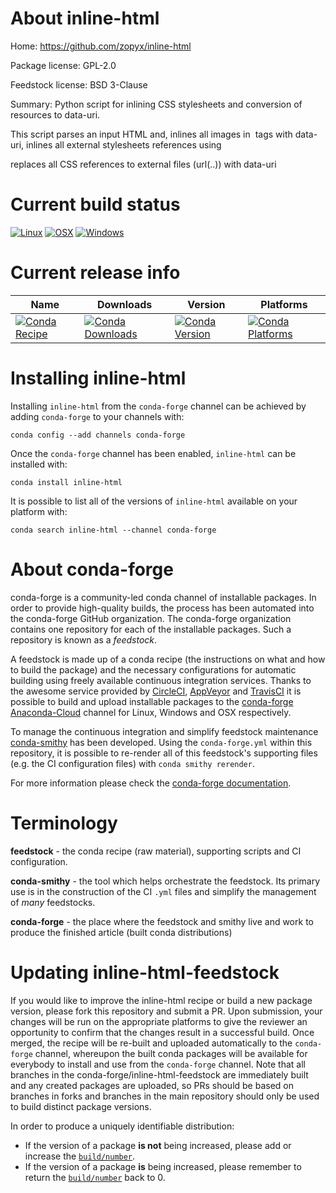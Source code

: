 About inline-html
=================

Home: https://github.com/zopyx/inline-html

Package license: GPL-2.0

Feedstock license: BSD 3-Clause

Summary: Python script for inlining CSS stylesheets and conversion of resources to data-uri.


This script parses an input HTML and, inlines all images in <img> tags
with data-uri, inlines all external stylesheets references using
<link rel="stylesheet" type="text/css"...> replaces all CSS references
to external files (url(..)) with data-uri


Current build status
====================

[![Linux](https://img.shields.io/circleci/project/github/conda-forge/inline-html-feedstock/master.svg?label=Linux)](https://circleci.com/gh/conda-forge/inline-html-feedstock)
[![OSX](https://img.shields.io/travis/conda-forge/inline-html-feedstock/master.svg?label=macOS)](https://travis-ci.org/conda-forge/inline-html-feedstock)
[![Windows](https://img.shields.io/appveyor/ci/conda-forge/inline-html-feedstock/master.svg?label=Windows)](https://ci.appveyor.com/project/conda-forge/inline-html-feedstock/branch/master)

Current release info
====================

| Name | Downloads | Version | Platforms |
| --- | --- | --- | --- |
| [![Conda Recipe](https://img.shields.io/badge/recipe-inline--html-green.svg)](https://anaconda.org/conda-forge/inline-html) | [![Conda Downloads](https://img.shields.io/conda/dn/conda-forge/inline-html.svg)](https://anaconda.org/conda-forge/inline-html) | [![Conda Version](https://img.shields.io/conda/vn/conda-forge/inline-html.svg)](https://anaconda.org/conda-forge/inline-html) | [![Conda Platforms](https://img.shields.io/conda/pn/conda-forge/inline-html.svg)](https://anaconda.org/conda-forge/inline-html) |

Installing inline-html
======================

Installing `inline-html` from the `conda-forge` channel can be achieved by adding `conda-forge` to your channels with:

```
conda config --add channels conda-forge
```

Once the `conda-forge` channel has been enabled, `inline-html` can be installed with:

```
conda install inline-html
```

It is possible to list all of the versions of `inline-html` available on your platform with:

```
conda search inline-html --channel conda-forge
```


About conda-forge
=================

conda-forge is a community-led conda channel of installable packages.
In order to provide high-quality builds, the process has been automated into the
conda-forge GitHub organization. The conda-forge organization contains one repository
for each of the installable packages. Such a repository is known as a *feedstock*.

A feedstock is made up of a conda recipe (the instructions on what and how to build
the package) and the necessary configurations for automatic building using freely
available continuous integration services. Thanks to the awesome service provided by
[CircleCI](https://circleci.com/), [AppVeyor](http://www.appveyor.com/)
and [TravisCI](https://travis-ci.org/) it is possible to build and upload installable
packages to the [conda-forge](https://anaconda.org/conda-forge)
[Anaconda-Cloud](http://docs.anaconda.org/) channel for Linux, Windows and OSX respectively.

To manage the continuous integration and simplify feedstock maintenance
[conda-smithy](http://github.com/conda-forge/conda-smithy) has been developed.
Using the ``conda-forge.yml`` within this repository, it is possible to re-render all of
this feedstock's supporting files (e.g. the CI configuration files) with ``conda smithy rerender``.

For more information please check the [conda-forge documentation](https://conda-forge.org/docs/).

Terminology
===========

**feedstock** - the conda recipe (raw material), supporting scripts and CI configuration.

**conda-smithy** - the tool which helps orchestrate the feedstock.
                   Its primary use is in the construction of the CI ``.yml`` files
                   and simplify the management of *many* feedstocks.

**conda-forge** - the place where the feedstock and smithy live and work to
                  produce the finished article (built conda distributions)


Updating inline-html-feedstock
==============================

If you would like to improve the inline-html recipe or build a new
package version, please fork this repository and submit a PR. Upon submission,
your changes will be run on the appropriate platforms to give the reviewer an
opportunity to confirm that the changes result in a successful build. Once
merged, the recipe will be re-built and uploaded automatically to the
`conda-forge` channel, whereupon the built conda packages will be available for
everybody to install and use from the `conda-forge` channel.
Note that all branches in the conda-forge/inline-html-feedstock are
immediately built and any created packages are uploaded, so PRs should be based
on branches in forks and branches in the main repository should only be used to
build distinct package versions.

In order to produce a uniquely identifiable distribution:
 * If the version of a package **is not** being increased, please add or increase
   the [``build/number``](http://conda.pydata.org/docs/building/meta-yaml.html#build-number-and-string).
 * If the version of a package **is** being increased, please remember to return
   the [``build/number``](http://conda.pydata.org/docs/building/meta-yaml.html#build-number-and-string)
   back to 0.